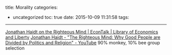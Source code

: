 title: Morality
categories:
  - uncategorized
toc: true
date: 2015-10-09 11:31:58
tags:
---

[Jonathan Haidt on the Righteous Mind | EconTalk | Library of Economics and Liberty](http://www.econtalk.org/archives/2014/01/jonathan_haidt.html)
[Jonathan Haidt - "The Righteous Mind: Why Good People are Divided by Politics and Religion" - YouTube](https://www.youtube.com/watch?v=ONUM4akzLGE)
90% monkey, 10% bee
group selection
